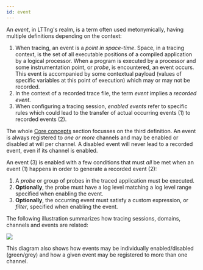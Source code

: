 ```yaml
---
id: event
---
```


An _event_, in LTTng's realm, is a term often used metonymically,
having multiple definitions depending on the context:

  1. When tracing, an event is a _point in space-time_. Space, in a
     tracing context, is the set of all executable positions of a
     compiled application by a logical processor. When a program is
     executed by a processor and some instrumentation point, or
     _probe_, is encountered, an event occurs. This event is accompanied
     by some contextual payload (values of specific variables at this
     point of execution) which may or may not be recorded.
  2. In the context of a recorded trace file, the term _event_ implies
     a _recorded event_.
  3. When configuring a tracing session, _enabled events_ refer to
     specific rules which could lead to the transfer of actual
     occurring events (1) to recorded events (2).

The whole [Core concepts](#doc-core-concepts) section focusses on the
third definition. An event is always registered to _one or more_
channels and may be enabled or disabled at will per channel. A disabled
event will never lead to a recorded event, even if its channel
is enabled.

An event (3) is enabled with a few conditions that must _all_ be met
when an event (1) happens in order to generate a recorded event (2):

  1. A _probe_ or group of probes in the traced application must be
     executed.
  2. **Optionally**, the probe must have a log level matching a
     log level range specified when enabling the event.
  3. **Optionally**, the occurring event must satisfy a custom
     expression, or _filter_, specified when enabling the event.

The following illustration summarizes how tracing sessions, domains,
channels and events are related:

<div class="img img-90">
<object data="/images/docs/core-concepts.svg" type="image/svg+xml">
  <img src="/images/docs/core-concepts.svg">
</object>
</div>

This diagram also shows how events may be individually enabled/disabled
(green/grey) and how a given event may be registered to more than one
channel.
